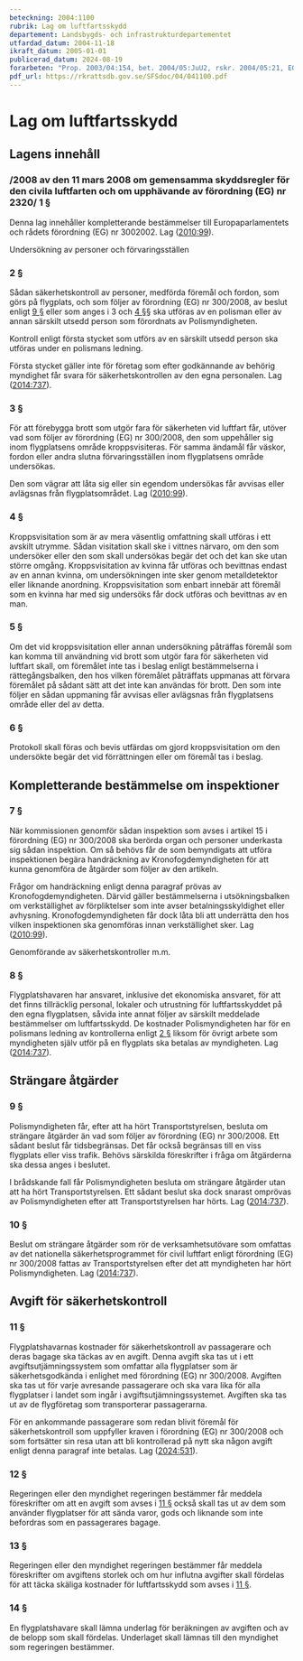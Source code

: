 ```yaml
---
beteckning: 2004:1100
rubrik: Lag om luftfartsskydd
departement: Landsbygds- och infrastrukturdepartementet
utfardad_datum: 2004-11-18
ikraft_datum: 2005-01-01
publicerad_datum: 2024-08-19
forarbeten: "Prop. 2003/04:154, bet. 2004/05:JuU2, rskr. 2004/05:21, EGTL355/2002 s1"
pdf_url: https://rkrattsdb.gov.se/SFSdoc/04/041100.pdf
---
```


# Lag om luftfartsskydd

## Lagens innehåll

### /2008 av den 11 mars 2008 om gemensamma skyddsregler för den civila luftfarten och om upphävande av förordning (EG) nr 2320/ 1 §

Denna lag innehåller kompletterande bestämmelser till Europaparlamentets och rådets förordning (EG) nr 3002002. Lag ([2010:99](https://selex.se/eli/sfs/2010/99)).

Undersökning av personer och förvaringsställen

### 2 §

Sådan säkerhetskontroll av personer, medförda föremål och fordon, som görs på flygplats, och som följer av förordning (EG) nr 300/2008, av beslut enligt [9 §](#9) eller som anges i 3 och [4 §](#4)§ ska utföras av en polisman eller av annan särskilt utsedd person som förordnats av Polismyndigheten.

Kontroll enligt första stycket som utförs av en särskilt utsedd person ska utföras under en polismans ledning.

Första stycket gäller inte för företag som efter godkännande av behörig myndighet får svara för säkerhetskontrollen av den egna personalen. Lag ([2014:737](https://selex.se/eli/sfs/2014/737)).

### 3 §

För att förebygga brott som utgör fara för säkerheten vid luftfart får, utöver vad som följer av förordning (EG) nr 300/2008, den som uppehåller sig inom flygplatsens område kroppsvisiteras. För samma ändamål får väskor, fordon eller andra slutna förvaringsställen inom flygplatsens område undersökas.

Den som vägrar att låta sig eller sin egendom undersökas får avvisas eller avlägsnas från flygplatsområdet. Lag ([2010:99](https://selex.se/eli/sfs/2010/99)).

### 4 §

Kroppsvisitation som är av mera väsentlig omfattning skall utföras i ett avskilt utrymme. Sådan visitation skall ske i vittnes närvaro, om den som undersöker eller den som skall undersökas begär det och det kan ske utan större omgång. Kroppsvisitation av kvinna får utföras och bevittnas endast av en annan kvinna, om undersökningen inte sker genom metalldetektor eller liknande anordning. Kroppsvisitation som enbart innebär att föremål som en kvinna har med sig undersöks får dock utföras och bevittnas av en man.

### 5 §

Om det vid kroppsvisitation eller annan undersökning påträffas föremål som kan komma till användning vid brott som utgör fara för säkerheten vid luftfart skall, om föremålet inte tas i beslag enligt bestämmelserna i rättegångsbalken, den hos vilken föremålet påträffats uppmanas att förvara föremålet på sådant sätt att det inte kan användas för brott. Den som inte följer en sådan uppmaning får avvisas eller avlägsnas från flygplatsens område eller del av detta.

### 6 §

Protokoll skall föras och bevis utfärdas om gjord kroppsvisitation om den undersökte begär det vid förrättningen eller om föremål tas i beslag.

## Kompletterande bestämmelse om inspektioner

### 7 §

När kommissionen genomför sådan inspektion som avses i artikel 15 i förordning (EG) nr 300/2008 ska berörda organ och personer underkasta sig sådan inspektion. Om så behövs får de som bemyndigats att utföra inspektionen begära handräckning av Kronofogdemyndigheten för att kunna genomföra de åtgärder som följer av den artikeln.

Frågor om handräckning enligt denna paragraf prövas av Kronofogdemyndigheten. Därvid gäller bestämmelserna i utsökningsbalken om verkställighet av förpliktelser som inte avser betalningsskyldighet eller avhysning. Kronofogdemyndigheten får dock låta bli att underrätta den hos vilken inspektionen ska genomföras innan verkställighet sker. Lag ([2010:99](https://selex.se/eli/sfs/2010/99)).

Genomförande av säkerhetskontroller m.m.

### 8 §

Flygplatshavaren har ansvaret, inklusive det ekonomiska ansvaret, för att det finns tillräcklig personal, lokaler och utrustning för luftfartsskyddet på den egna flygplatsen, såvida inte annat följer av särskilt meddelade bestämmelser om luftfartsskydd. De kostnader Polismyndigheten har för en polismans ledning av kontrollerna enligt [2 §](#2) liksom för övrigt arbete som myndigheten själv utför på en flygplats ska betalas av myndigheten. Lag ([2014:737](https://selex.se/eli/sfs/2014/737)).

## Strängare åtgärder

### 9 §

Polismyndigheten får, efter att ha hört Transportstyrelsen, besluta om strängare åtgärder än vad som följer av förordning (EG) nr 300/2008. Ett sådant beslut får tidsbegränsas. Det får också begränsas till en viss flygplats eller viss trafik. Behövs särskilda föreskrifter i fråga om åtgärderna ska dessa anges i beslutet.

I brådskande fall får Polismyndigheten besluta om strängare åtgärder utan att ha hört Transportstyrelsen. Ett sådant beslut ska dock snarast omprövas av Polismyndigheten efter att Transportstyrelsen har hörts. Lag ([2014:737](https://selex.se/eli/sfs/2014/737)).

### 10 §

Beslut om strängare åtgärder som rör de verksamhetsutövare som omfattas av det nationella säkerhetsprogrammet för civil luftfart enligt förordning (EG) nr 300/2008 fattas av Transportstyrelsen efter det att myndigheten har hört Polismyndigheten. Lag ([2014:737](https://selex.se/eli/sfs/2014/737)).

## Avgift för säkerhetskontroll

### 11 §

Flygplatshavarnas kostnader för säkerhetskontroll av passagerare och deras bagage ska täckas av en avgift. Denna avgift ska tas ut i ett avgiftsutjämningssystem som omfattar alla flygplatser som är säkerhetsgodkända i enlighet med förordning (EG) nr 300/2008. Avgiften ska tas ut för varje avresande passagerare och ska vara lika för alla flygplatser i landet som ingår i avgiftsutjämningssystemet. Avgiften ska tas ut av de flygföretag som transporterar passagerarna.

För en ankommande passagerare som redan blivit föremål för säkerhetskontroll som uppfyller kraven i förordning (EG) nr 300/2008 och som fortsätter sin resa utan att bli kontrollerad på nytt ska någon avgift enligt denna paragraf inte betalas. Lag ([2024:531](https://selex.se/eli/sfs/2024/531)).

### 12 §

Regeringen eller den myndighet regeringen bestämmer får meddela föreskrifter om att en avgift som avses i [11 §](#11) också skall tas ut av dem som använder flygplatser för att sända varor, gods och liknande som inte befordras som en passagerares bagage.

### 13 §

Regeringen eller den myndighet regeringen bestämmer får meddela föreskrifter om avgiftens storlek och om hur influtna avgifter skall fördelas för att täcka skäliga kostnader för luftfartsskydd som avses i [11 §](#11).

### 14 §

En flygplatshavare skall lämna underlag för beräkningen av avgiften och av de belopp som skall fördelas. Underlaget skall lämnas till den myndighet som regeringen bestämmer.